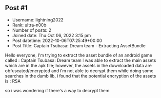 ## Post #1
- Username: lightning2022
- Rank: ultra-n00b
- Number of posts: 2
- Joined date: Thu Oct 06, 2022 3:15 pm
- Post datetime: 2022-10-06T07:25:49+00:00
- Post Title: Captain Tsubasa: Dream team - Extracting AssetBundle

Hello everyone,
I'm trying to extract the asset bundle of an android game called : Captain Tsubasa: Dream team 
I was able to extract the main assets which are in the apk file; however, the assets in the downloaded data are obfuscated/encrypted and i'm not able to decrypt them 
while doing some searches in the dumb lib, i found that the potential encryption of the assets is : RSA

so i was wondering if there's a way to decrypt them
